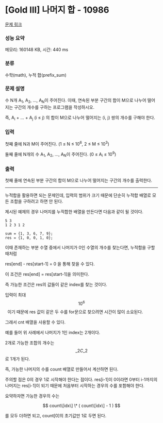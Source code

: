 # [Gold III] 나머지 합 - 10986 

[문제 링크](https://www.acmicpc.net/problem/10986) 

### 성능 요약

메모리: 160148 KB, 시간: 440 ms

### 분류

수학(math), 누적 합(prefix_sum)

### 문제 설명

<p>수 N개 A<sub>1</sub>, A<sub>2</sub>, ..., A<sub>N</sub>이 주어진다. 이때, 연속된 부분 구간의 합이 M으로 나누어 떨어지는 구간의 개수를 구하는 프로그램을 작성하시오.</p>

<p>즉, A<sub>i</sub> + ... + A<sub>j</sub> (i ≤ j) 의 합이 M으로 나누어 떨어지는 (i, j) 쌍의 개수를 구해야 한다.</p>

### 입력 

 <p>첫째 줄에 N과 M이 주어진다. (1 ≤ N ≤ 10<sup>6</sup>, 2 ≤ M ≤ 10<sup>3</sup>)</p>

<p>둘째 줄에 N개의 수 A<sub>1</sub>, A<sub>2</sub>, ..., A<sub>N</sub>이 주어진다. (0 ≤ A<sub>i</sub> ≤ 10<sup>9</sup>)</p>

### 출력 

 <p>첫째 줄에 연속된 부분 구간의 합이 M으로 나누어 떨어지는 구간의 개수를 출력한다.</p>

---

누적합을 활용하면 되는 문제인데, 입력의 범위가 크기 때문에 단순히 누적합 배열로 모든 조합을 구하려고 하면 안 된다.

제시된 예제의 경우 나머지를 누적합한 배열을 만든다면 다음과 같이 될 것이다.

```
5 3
1 2 3 1 2

sum = {1, 3, 6, 7, 9};
res = {1, 0, 0, 1, 0};
```

이때 존재하는 부분 수열 중에서 나머지가 0인 수열의 개수를 찾는다면, 누적합을 구할 때처럼

res\[end\] - res\[start-1\] = 0 을 통해 찾을 수 있다.

이 조건은 res\[end\] = res\[start-1\]을 의미한다.

즉 가능한 조건은 res의 값들이 같은 index를 찾는 것이다.

입력이 최대 $$10^6$$  이기 때문에 res 값이 같은 두 수를 for문으로 찾으려면 시간이 많이 소요된다.

그래서 cnt 배열을 사용할 수 있다.

예를 들어 위 사례에서 나머지가 1인 index는 2개이다.

2개로 가능한 조합의 개수는 $$\_2C\_2$$ 로 1개가 된다.

즉, 가능한 나머지의 수를 count 배열로 만들어서 계산하면 된다.

주의할 점은 0의 경우 1로 시작해야 한다는 점이다. res\[i-1\]이 0이라면 0부터 i-1까지의 나머지는 res\[i-1\]이 되기 때문에 처음부터 시작하는 경우의 수를 포함해야 한다.

요약하자면 가능한 경우의 수는

$$ count\[idx\] \* ( count\[idx\] - 1 ) $$

를 모두 더하면 되고, count\[0\]의 초기값만 1로 두면 된다.
